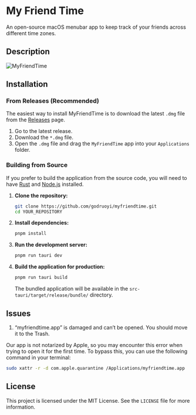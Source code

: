 # My Friend Time

An open-source macOS menubar app to keep track of your friends across different time zones.

## Description

![MyFriendTime](https://github.com/user-attachments/assets/4eea797f-0824-4bad-aac0-a477008e0ad0)

## Installation

### From Releases (Recommended)

The easiest way to install MyFriendTime is to download the latest `.dmg` file from the [Releases](https://github.com/godruoyi/myfriendtime/releases) page.

1.  Go to the latest release.
2.  Download the `*.dmg` file.
3.  Open the `.dmg` file and drag the `MyFriendTime` app into your `Applications` folder.

### Building from Source

If you prefer to build the application from the source code, you will need to have [Rust](https://www.rust-lang.org/) and [Node.js](https://nodejs.org/) installed.

1.  **Clone the repository:**

    ```bash
    git clone https://github.com/godruoyi/myfriendtime.git
    cd YOUR_REPOSITORY
    ```

2.  **Install dependencies:**

    ```bash
    pnpm install
    ```

3.  **Run the development server:**

    ```bash
    pnpm run tauri dev
    ```

4.  **Build the application for production:**

    ```bash
    pnpm run tauri build
    ```

    The bundled application will be available in the `src-tauri/target/release/bundle/` directory.

## Issues

1. “myfriendtime.app” is damaged and can’t be opened. You should move it to the Trash.

Our app is not notarized by Apple, so you may encounter this error when trying to open it for the first time. To bypass this, you can use the following command in your terminal:

```bash
sudo xattr -r -d com.apple.quarantine /Applications/myfriendtime.app
```

## License

This project is licensed under the MIT License. See the `LICENSE` file for more information.

